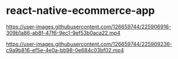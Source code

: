 # react-native-ecommerce-app




https://user-images.githubusercontent.com/126659744/225906916-309b1a86-ab8f-47f6-9ec1-9ef53b0aca22.mp4



https://user-images.githubusercontent.com/126659744/225909236-c9a9b816-ef5e-4e0a-bb98-0e684c03bf02.mp4

